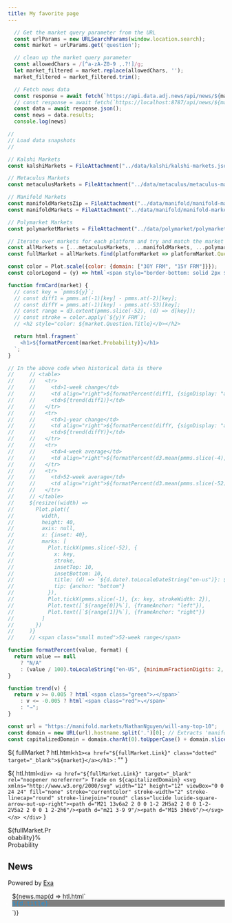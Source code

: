 ```yaml
---
title: My favorite page
---
```


```js
  // Get the market query parameter from the URL
  const urlParams = new URLSearchParams(window.location.search);
  const market = urlParams.get('question');
```

```js
  // clean up the market query parameter
  const allowedChars = /[^a-zA-Z0-9 ,.?!]/g;
  let market_filtered = market.replace(allowedChars, '');
  market_filtered = market_filtered.trim();

  // Fetch news data
  const response = await fetch(`https://api.data.adj.news/api/news/${market_filtered}`);
  // const response = await fetch(`https://localhost:8787/api/news/${market}`)
  const data = await response.json();
  const news = data.results;
  console.log(news)
```

```js
//
// Load data snapshots
//

// Kalshi Markets
const kalshiMarkets = FileAttachment("../data/kalshi/kalshi-markets.json").json();

// Metaculus Markets 
const metaculusMarkets = FileAttachment("../data/metaculus/metaculus-markets.json").json();

// Manifold Markets 
const manifoldMarketsZip = FileAttachment("../data/manifold/manifold-markets.zip").zip();
const manifoldMarkets = FileAttachment("../data/manifold/manifold-markets/markets.json").json();

// Polymarket Markets 
const polymarketMarkets = FileAttachment("../data/polymarket/polymarket-markets.json").json();
```

```js
// Iterate over markets for each platform and try and match the market to the news query to display odds
const allMarkets = [...metaculusMarkets, ...manifoldMarkets, ...polymarketMarkets, ...kalshiMarkets];
const fullMarket = allMarkets.find(platformMarket => platformMarket.Question.Title.toLowerCase().includes(market.toLowerCase()));
```


```js
const color = Plot.scale({color: {domain: ["30Y FRM", "15Y FRM"]}});
const colorLegend = (y) => html`<span style="border-bottom: solid 2px ${color.apply(`${y}Y FRM`)};">${y}-year fixed-rate</span>`;
```

<!-- ```js
const defaultStartEnd = [pmms.at(-53).date, pmms.at(-1).date];
const startEnd = Mutable(defaultStartEnd);
const setStartEnd = (se) => startEnd.value = (se ?? defaultStartEnd);
const getStartEnd = () => startEnd.value;
``` -->

```js
function frmCard(market) {
  // const key = `pmms${y}`;
  // const diff1 = pmms.at(-1)[key] - pmms.at(-2)[key];
  // const diffY = pmms.at(-1)[key] - pmms.at(-53)[key];
  // const range = d3.extent(pmms.slice(-52), (d) => d[key]);
  // const stroke = color.apply(`${y}Y FRM`);
  // <h2 style="color: ${market.Question.Title}</b></h2>

  return html.fragment`
    <h1>${formatPercent(market.Probability)}</h1>
  `;
}

// In the above code when historical data is there 
//     // <table>
//     //   <tr>
//     //     <td>1-week change</td>
//     //     <td align="right">${formatPercent(diff1, {signDisplay: "always"})}</td>
//     //     <td>${trend(diff1)}</td>
//     //   </tr>
//     //   <tr>
//     //     <td>1-year change</td>
//     //     <td align="right">${formatPercent(diffY, {signDisplay: "always"})}</td>
//     //     <td>${trend(diffY)}</td>
//     //   </tr>
//     //   <tr>
//     //     <td>4-week average</td>
//     //     <td align="right">${formatPercent(d3.mean(pmms.slice(-4), (d) => d[key]))}</td>
//     //   </tr>
//     //   <tr>
//     //     <td>52-week average</td>
//     //     <td align="right">${formatPercent(d3.mean(pmms.slice(-52), (d) => d[key]))}</td>
//     //   </tr>
//     // </table>
//     ${resize((width) =>
//       Plot.plot({
//         width,
//         height: 40,
//         axis: null,
//         x: {inset: 40},
//         marks: [
//           Plot.tickX(pmms.slice(-52), {
//             x: key,
//             stroke,
//             insetTop: 10,
//             insetBottom: 10,
//             title: (d) => `${d.date?.toLocaleDateString("en-us")}: ${d[key]}%`,
//             tip: {anchor: "bottom"}
//           }),
//           Plot.tickX(pmms.slice(-1), {x: key, strokeWidth: 2}),
//           Plot.text([`${range[0]}%`], {frameAnchor: "left"}),
//           Plot.text([`${range[1]}%`], {frameAnchor: "right"})
//         ]
//       })
//     )}
//     // <span class="small muted">52-week range</span>

function formatPercent(value, format) {
  return value == null
    ? "N/A"
    : (value / 100).toLocaleString("en-US", {minimumFractionDigits: 2, style: "percent", ...format});
}

function trend(v) {
  return v >= 0.005 ? html`<span class="green">↗︎</span>`
    : v <= -0.005 ? html`<span class="red">↘︎</span>`
    : "→";
}
```

```js
const url = "https://manifold.markets/NathanNguyen/will-any-top-10";
const domain = new URL(url).hostname.split('.')[0]; // Extracts 'manifold' from the URL
const capitalizedDomain = domain.charAt(0).toUpperCase() + domain.slice(1); // Capitalizes the first letter
```

<style>
  .card {
    width: 20%;
  }
  .news-item {
    /* width: 50%; */
    /* border: 1px dotted #d3d3d3; */
    /* border-radius: 7px; */
    padding: 0;
    margin: 0;
    margin-bottom: 5px;
    background-color: rgba(0, 0, 0, 0.5);
    font-family: monospace, sans-serif;
    color: #fff;
  }
  .news-item a {
    color: #1b95e0;
    text-decoration: none;
  }
  .news-item a:hover {
    text-decoration: underline;
  }
  @container (min-width: 560px) {
    .grid-cols-2-3 {
      grid-template-columns: 1fr 1fr;
    }
    .grid-cols-2-3 .grid-colspan-2 {
      grid-column: span 2;
    }
  }

  @container (min-width: 840px) {
    .grid-cols-2-3 {
      grid-template-columns: 1fr 2fr;
      grid-auto-flow: column;
    }
  }
</style>

<div>
  <title>${market}</title>

  ${
    fullMarket ? htl.html`<h1><a href="${fullMarket.Link}" class="dotted" target="_blank">${market}</a></h1>` : ""
  }

  ${
    htl.html`
      <div>
        <a href="${fullMarket.Link}" target="_blank" rel="noopener noreferrer">
          Trade on ${capitalizedDomain}
          <svg xmlns="http://www.w3.org/2000/svg" width="12" height="12" viewBox="0 0 24 24" fill="none" stroke="currentColor" stroke-width="2" stroke-linecap="round" stroke-linejoin="round" class="lucide lucide-square-arrow-out-up-right"><path d="M21 13v6a2 2 0 0 1-2 2H5a2 2 0 0 1-2-2V5a2 2 0 0 1 2-2h6"/><path d="m21 3-9 9"/><path d="M15 3h6v6"/></svg>
        </a>
      </div>
    `
  }

  <div class="flex">
    <div class="card">${fullMarket.Probability}% Probability</div>
  </div>

  <h2>News</h2>
  Powered by <a href="https://exa.ai" target="_blank" class="dotted">Exa</a>
  <br />
  <div style="margin-left: -1em;">
    <ul>
      ${news.map(d => htl.html`
        <li class="news-item">
          <a href="${d.url}" target="_blank">${d.title}</a>
        </li>
      `)}
    </ul>
  </div>

<!-- <div class="grid grid-cols-2-3" style="margin-top: 2rem;"> -->
  <!-- <div class="card">${fullMarket.Probability}</div> -->
  <!-- <div class="card grid-colspan-2 grid-rowspan-2" style="display: flex; flex-direction: column;">
    <h2>Rates ${startEnd === defaultStartEnd ? "over the past year" : startEnd.map((d) => d.toLocaleDateString("en-US")).join("–")}</h2><br>
    <span style="flex-grow: 1;">${resize((width, height) =>
      Plot.plot({
        width,
        height,
        y: {grid: true, label: "rate (%)"},
        color,
        marks: [
          Plot.lineY(tidy.filter((d) => startEnd[0] <= d.date && d.date < startEnd[1]), {x: "date", y: "rate", stroke: "type", curve: "step", tip: true, markerEnd: true})
        ]
      })
    )}</span>
  </div> -->
<!-- </div> -->

<!-- <div class="grid">
  <div class="card">
    <h2>Rates over all time (${d3.extent(pmms, (d) => d.date.getUTCFullYear()).join("–")})</h2>
    <h3>Click or drag to zoom</h3><br>
    ${resize((width) =>
      Plot.plot({
        width,
        y: {grid: true, label: "rate (%)"},
        color,
        marks: [
          Plot.ruleY([0]),
          Plot.lineY(tidy, {x: "date", y: "rate", stroke: "type", tip: true}),
          (index, scales, channels, dimensions, context) => {
            const x1 = dimensions.marginLeft;
            const y1 = 0;
            const x2 = dimensions.width - dimensions.marginRight;
            const y2 = dimensions.height;
            const brushed = (event) => {
              if (!event.sourceEvent) return;
              let {selection} = event;
              if (!selection) {
                const r = 10; // radius of point-based selection
                let [px] = d3.pointer(event, context.ownerSVGElement);
                px = Math.max(x1 + r, Math.min(x2 - r, px));
                selection = [px - r, px + r];
                g.call(brush.move, selection);
              }
              setStartEnd(selection.map(scales.x.invert));
            };
            const pointerdowned = (event) => {
              const pointerleave = new PointerEvent("pointerleave", {bubbles: true, pointerType: "mouse"});
              event.target.dispatchEvent(pointerleave);
            };
            const brush = d3.brushX().extent([[x1, y1], [x2, y2]]).on("brush end", brushed);
            const g = d3.create("svg:g").call(brush);
            g.call(brush.move, getStartEnd().map(scales.x));
            g.on("pointerdown", pointerdowned);
            return g.node();
          }
        ]
      })
    )}
  </div>
</div> -->
</div>
